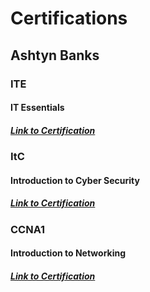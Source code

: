 # Certifications

## Ashtyn Banks

### ITE
#### IT Essentials
##### <a href="">Link to Certification</a>

### ItC
#### Introduction to Cyber Security
##### <a href="">Link to Certification</a>

### CCNA1
#### Introduction to Networking
##### <a href="">Link to Certification</a>
